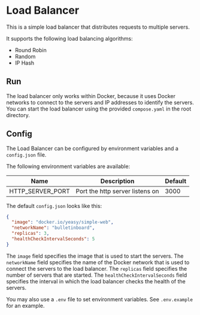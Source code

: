 # Load Balancer

This is a simple load balancer that distributes requests to multiple servers.

It supports the following load balancing algorithms:

- Round Robin
- Random
- IP Hash

## Run

The load balancer only works within Docker, because it uses Docker networks to connect to the servers and IP addresses to identify the servers. You can start the load balancer using the provided `compose.yaml` in the root directory.

## Config

The Load Balancer can be configured by environment variables and a `config.json` file.

The following environment variables are available:

| Name | Description | Default |
| ---- | ----------- | -------- |
| HTTP_SERVER_PORT | Port the http server listens on | 3000 |

The default `config.json` looks like this:

```json
{
  "image": "docker.io/yeasy/simple-web",
  "networkName": "bulletinboard",
  "replicas": 3,
  "healthCheckIntervalSeconds": 5
}
```

The `image` field specifies the image that is used to start the servers. The `networkName` field specifies the name of the Docker network that is used to connect the servers to the load balancer. The `replicas` field specifies the number of servers that are started. The `healthCheckIntervalSeconds` field specifies the interval in which the load balancer checks the health of the servers.

You may also use a `.env` file to set environment variables. See `.env.example` for an example.